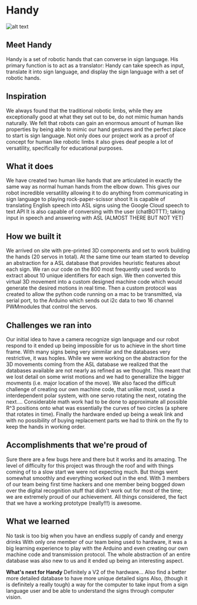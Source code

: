 # Handy

![alt text](https://github.com/arjunkhare/Handy/blob/master/Images/a.jpg)

## Meet Handy
Handy is a set of robotic hands that can converse in sign language. His primary function is to act as a translator: Handy can take speech as input, translate it into sign language, and display the sign language with a set of robotic hands.

## Inspiration
We always found that the traditional robotic limbs, while they are exceptionally good at what they set out to be, do not mimic human hands naturally.
We felt that robots can gain an enormous amount of human like properties by being able to mimic our hand gestures and the perfect place to start is sign language.
Not only does our project work as a proof of concept for human like robotic limbs it also gives deaf people a lot of versatility, specifically for educational purposes.

## What it does
We have created two human like hands that are articulated in exactly the same way as normal human hands from the elbow down. This gives our robot incredible versatility allowing it to do anything from communicating in sign language to playing rock-paper-scissor shoot
It is capable of translating English speech into ASL signs using the Google Cloud speech to text API
It is also capable of conversing with the user (chatBOTTT); taking input in speech and answering with ASL (ALMOST THERE BUT NOT YET)

## How we built it
We arrived on site with pre-printed 3D components and set to work building the hands (20 servos in total).
At the same time our team started to develop an abstraction for a ASL database that provides heuristic features about each sign. We ran our code on the 800 most frequently used words to extract about 10 unique identifiers for each sign. We then converted this virtual 3D movement into a custom designed machine code which would generate the desired motions in real time.
Then a custom protocol was created to allow the python code running on a mac to be transmitted, via serial port, to the Arduino which sends out i2c data to two 16 channel PWMmodules that control the servos.

## Challenges we ran into
Our initial idea to have a camera recognize sign language and our robot respond to it ended up being impossible for us to achieve in the short time frame. With many signs being very simmilar and the databases very restrictive, it was hoples.
While we were working on the abstraction for the 3D movements coming from the ASL database we realized that the databases available are not nearly as refined as we thought. This meant that we lost detail on some wrist motions and we had to generallize the bigger movments (i.e. major location of the move).
We also faced the difficult challenge of creating our own machine code, that unlike most, used a interdependent polar system, with one servo rotating the next, rotating the next.... Considerable math work had to be done to approximate all possible R^3 positions onto what was essentially the curves of two circles (a sphere that rotates in time).
Finally the hardware ended up being a weak link and with no possibility of buying replacement parts we had to think on the fly to keep the hands in working order.

## Accomplishments that we're proud of
Sure there are a few bugs here and there but it works and its amazing. The level of difficulty for this project was through the roof and with things coming of to a slow start we were not expecting much. But things went somewhat smoothly and everything worked out in the end.
With 3 members of our team being first time hackers and one member being bogged down over the digital recognition stuff that didn't work out for most of the time; we are extremely proud of our achievement.
All things considered, the fact that we have a working prototype (really!!!) is awesome.

## What we learned
No task is too big when you have an endless supply of candy and energy drinks
With only one member of our team being used to hardware, it was a big learning experience to play with the Arduino and even creating our own machine code and transmission protocol.
The whole abstraction of an entire database was also new to us and it ended up being an interesting aspect.

**What's next for Handy**
Definitely a V2 of the hardware... Also find a better more detailed database to have more unique detailed signs
Also, (though it is definitely a really tough) a way for the computer to take input from a sign language user and be able to understand the signs through computer vision.
